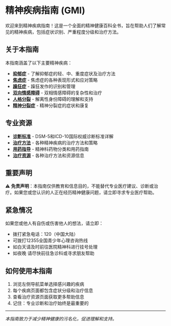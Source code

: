 # 精神疾病指南 (GMI)

欢迎来到精神疾病指南！这是一个全面的精神健康百科全书，旨在帮助人们了解常见的精神疾病，包括症状识别、严重程度分级和治疗方法。

## 关于本指南

本指南涵盖了以下主要精神疾病：

- **[抑郁症](depression.md)** - 了解抑郁症的轻、中、重度症状及治疗方法
- **[焦虑症](anxiety.md)** - 焦虑症的各种表现形式和应对策略
- **[躁狂症](mania.md)** - 躁狂发作的识别和管理
- **[双向情感障碍](bipolar.md)** - 双相情感障碍的复杂性和治疗
- **[人格分裂](personality_disorder.md)** - 解离性身份障碍的理解和支持
- **[精神分裂症](schizophrenia.md)** - 精神分裂症的症状和康复

## 专业资源

- **[诊断标准](diagnostic_criteria.md)** - DSM-5和ICD-10国际权威诊断标准详解
- **[治疗方法](treatment-methods/index.md)** - 各种精神疾病的治疗方法和策略
- **[用药指导](medications/index.md)** - 精神科药物分类和用药指南
- **[治疗资源](treatment.md)** - 各种治疗方法和资源信息

## 重要声明

⚠️ **免责声明**：本指南仅供教育和信息目的，不能替代专业医疗建议、诊断或治疗。如果您或您认识的人正在经历精神健康问题，请立即寻求专业医疗帮助。

## 紧急情况

如果您或他人有自伤或伤害他人的想法，请立即：
- 拨打紧急电话：120（中国大陆）
- 可拨打12355全国青少年心理咨询热线  
- 如白天请及时前往医院精神科进行挂号处理  
- 如夜晚 请尽快前往急诊科或寻求朋友帮助  

## 如何使用本指南

1. 浏览左侧导航菜单选择感兴趣的疾病
2. 每个疾病页面都包含症状分级和治疗信息
3. 查看治疗资源页面获取更多帮助信息
4. 记住：专业诊断和治疗始终是最重要的

---

*本指南致力于减少精神健康的污名化，促进理解和支持。*

